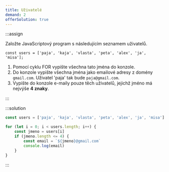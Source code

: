 ```yaml
---
title: Uživatelé
demand: 2
offerSolution: true
---
```


:::assign

Založte JavaScriptový program s následujícím seznamem uživatelů.

```
const users = ['paja', 'kaja', 'vlasta', 'peta', 'alex', 'ja', 'misa'];
```

1. Pomocí cyklu FOR vypište všechna tato jména do konzole.
1. Do konzole vypište všechna jména jako emailové adresy z domény `gmail.com`. Uživatel 'paja' tak bude `paja@gmail.com`.
1. Vypište do konzole e-maily pouze těch uživatelů, jejichž jméno má nejvýše **4 znaky**.

:::

:::solution

```js
const users = ['paja', 'kaja', 'vlasta', 'peta', 'alex', 'ja', 'misa']

for (let i = 0; i < users.length; i++) {
	const jmeno = users[i]
	if (jmeno.length <= 4) {
		const email = `${jmeno}@gmail.com`
		console.log(email)
	}
}
```

:::
